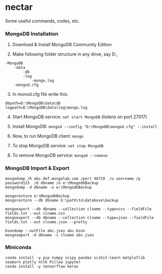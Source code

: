 # nectar
Some useful commands, codes, etc.


### MongoDB Installation
1. Download & Install MongoDB Community Edition

2. Make following folder structure in any drive, say D:,
```
-MongoDB
	-data
		-db
		-log
			-mongo.log
	-mongod.cfg
```

3. In monod.cfg file write this:
```
dbpath=D:\MongoDB\data\db
logpath=D:\MongoDB\data\log\mongo.log
```

4. Start MongoDB service:  ```net start MongoDB```  (listens on port 27017)

5. Install MongoDB: ```mongod --config "D:\MongoDB\mongod.cfg" --install```

6. Now, to run MongoDB client: ```mongo```

7. To stop MongoDB service:  ```net stop MongoDB``` 

8. To remove MongoDB service: ```mongod --remove```


### MongoDB Import & Export
```
mongodump /h abc.def.mongolab.com /port 46719  /u username /p password123  /d dbname /o e:\MongodbBackup
mongodump -d dbname -o e:\MongodbBackup

mongorestore e:\MongodbBackup
mongorestore --db dbname E:\path\to\database\backup

mongoexport --db dbname --collection clname --type=csv --fieldFile fields.txt --out clname.csv
mongoexport --db dbname --collection clname --type=json --fieldFile fields.txt --out clname.json --pretty

bsondump --outFile abc.json abc.bson
mongoimport -d dbname -c clname abc.json
```

### Miniconda
```
conda install -y pip numpy scipy pandas scikit-learn matplotlib seaborn plotly nltk Pillow jupyter
conda install -y tensorflow keras
```





